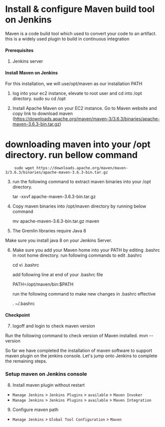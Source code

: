 #  Install & configure Maven build tool on Jenkins
Maven is a code build tool which used to convert your code to an artifact. this is a widely used plugin to build in continuous integration


#### Prerequisites
1. Jenkins server

#### Install Maven on Jenkins
For this installation, we will use/opt/maven as our installation PATH

1. log into your ec2 instance, elevate to root user  and cd into /opt directory.
	 sudo su
	cd /opt

2. Install Apache Maven on your EC2 instance. Go to Maven website and copy link to download maven (https://downloads.apache.org/maven/maven-3/3.6.3/binaries/apache-maven-3.6.3-bin.tar.gz)
  
# downloading maven into your /opt directory. run bellow command
     
     	sudo wget https://downloads.apache.org/maven/maven-3/3.6.3/binaries/apache-maven-3.6.3-bin.tar.gz
     
	
3. run the following command to extract maven binaries into your /opt directory.

	 tar -xxvf apache-maven-3.6.3-bin.tar.gz
	
4. Copy maven binaries into /opt/maven directory by running below command

	 mv apache-maven-3.6.3-bin.tar.gz maven

	
5. The Gremlin libraries require Java 8

Make sure you install java 8 on your Jenkins Server.

6. Make sure you add your Maven home into your PATH by editing .bashrc in root home directory. run following commands to edit .bashrc

	cd 
	vi .bashrc
    
   add following line at end of your .bashrc file
   	
	PATH=/opt/maven/bin:$PATH
	
    run the following command to make new changes in .bashrc effective
    
	. ~/.bashrc

#### Checkpoint 
7. logoff and login to check maven version
  
Run the following command to check version of Maven installed.
   	 mvn --version
 
So far we have completed the installation of maven software to support maven plugin on the jenkins console. Let's jump onto Jenkins to complete the remaining steps. 

### Setup maven on Jenkins console
8. Install maven plugin without restart  
  - `Manage Jenkins` > `Jenkins Plugins` > `available` > `Maven Invoker`
  - `Manage Jenkins` > `Jenkins Plugins` > `available` > `Maven Integration`

9. Configure maven path
  - `Manage Jenkins` > `Global Tool Configuration` > `Maven`
